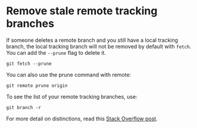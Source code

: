 # Remove stale remote tracking branches

If someone deletes a remote branch and you still have a local tracking branch, the local tracking branch will not be removed by default with `fetch`. You can add the `--prune` flag to delete it.

```
git fetch --prune
```

You can also use the prune command with remote:

```
git remote prune origin
```

To see the list of your remote tracking branches, use:

```
git branch -r
```

For more detail on distinctions, read this [Stack Overflow post](https://stackoverflow.com/questions/20106712/what-are-the-differences-between-git-remote-prune-git-prune-git-fetch-prune#20107184).